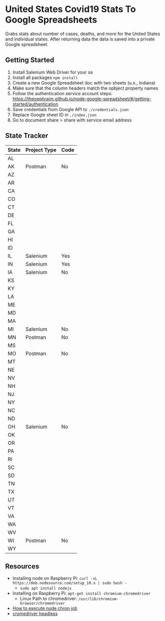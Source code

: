 # United States Covid19 Stats To Google Spreadsheets #
Grabs stats about number of cases, deaths, and more for the United States and individual states. After returning data the data is saved into a private Google spreadsheet.

## Getting Started ##
1. Install Salenium Web Driver for your os
2. Install all packages `npm install`
3. Create a new Google Spreadsheet doc with two sheets (u.s., indiana)
4. Make sure that the column headers match the opbject property names
5. Follow the authentication service account steps: https://theoephraim.github.io/node-google-spreadsheet/#/getting-started/authentication
6. Save credentials from Google API to `./credentials.json`
7. Replace Google sheet ID in `./index.json`
8. Go to document share > share with service email address

## State Tracker ##
| State | Project Type | Code |
|-------|--------------|------|
|AL     |
|AK     |Postman	| No	|
|AZ     |
|AR     |
|CA     |
|CO     |
|CT     |
|DE     |
|FL     |
|GA     |
|HI     |
|ID     |
|IL     |Salenium	| Yes	|
|IN     |Salenium	| Yes	|
|IA     |Salenium	| No	|
|KS     |
|KY     |
|LA     |
|ME     |
|MD     |
|MA     |
|MI     |Salenium	| No	|
|MN     |Postman	| No	|
|MS     |
|MO     |Postman	| No	|
|MT     |
|NE     |
|NV     |
|NH     |
|NJ     |
|NY     |
|NC     |
|ND     |
|OH     |Salenium	| No	|
|OK     |
|OR     |
|PA     |
|RI     |
|SC     |
|SD     |
|TN     |
|TX     |
|UT     |
|VT     |
|VA     |
|WA     |
|WV     |
|WI     |Postman	| No	|
|WY     |

## Resources ##
- Installing node on Raspberry Pi: `curl -sL https://deb.nodesource.com/setup_10.x | sudo bash -`
	- `sudo apt install nodejs`
- Installing on Raspberry Pi: `apt-get install chromium-chromedriver`
	- Linux Path to chromedriver: `/usr/lib/chromium-browser/chromedriver`
- [How to execute node chron job](https://stackoverflow.com/questions/5849402/how-can-you-execute-a-node-js-script-via-a-cron-job#5849463)
- [cromedriver headless](https://stackoverflow.com/questions/44197253/headless-automation-with-nodejs-selenium-webdriver#48677891)
